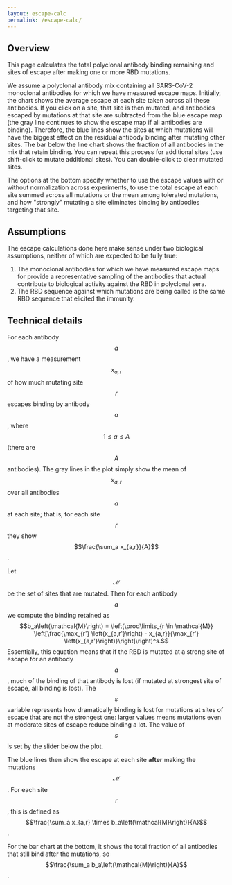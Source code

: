 ```yaml
---
layout: escape-calc
permalink: /escape-calc/
---
```


## Overview
This page calculates the total polyclonal antibody binding remaining and sites of escape after making one or more RBD mutations.

We assume a polyclonal antibody mix containing all SARS-CoV-2 monoclonal antibodies for which we have measured escape maps.
Initially, the chart shows the average escape at each site taken across all these antibodies.
If you click on a site, that site is then mutated, and antibodies escaped by mutations at that site are subtracted from the blue escape map (the gray line continues to show the escape map if all antibodies are binding).
Therefore, the blue lines show the sites at which mutations will have the biggest effect on the residual antibody binding after mutating other sites.
The bar below the line chart shows the fraction of all antibodies in the mix that retain binding.
You can repeat this process for additional sites (use shift-click to mutate additional sites).
You can double-click to clear mutated sites.

The options at the bottom specify whether to use the escape values with or without normalization across experiments, to use the total escape at each site summed across all mutations or the mean among tolerated mutations, and how "strongly" mutating a site eliminates binding by antibodies targeting that site.

## Assumptions
The escape calculations done here make sense under two biological assumptions, neither of which are expected to be fully true:
 1. The monoclonal antibodies for which we have measured escape maps for provide a representative sampling of the antibodies that actual contribute to biological activity against the RBD in polyclonal sera.
 2. The RBD sequence against which mutations are being called is the same RBD sequence that elicited the immunity.

## Technical details
For each antibody $$a$$, we have a measurement $$x_{a,r}$$ of how much mutating site $$r$$ escapes binding by antibody $$a$$, where $$1 \le a \le A$$ (there are $$A$$ antibodies).
The gray lines in the plot simply show the mean of $$x_{a,r}$$ over all antibodies $$a$$ at each site; that is, for each site $$r$$ they show $$\frac{\sum_a x_{a,r}}{A}$$.

Let $$\mathcal{M}$$ be the set of sites that are mutated.
Then for each antibody $$a$$ we compute the binding retained as
$$b_a\left(\mathcal{M}\right) = \left(\prod\limits_{r \in \mathcal{M}} \left[\frac{\max_{r'} \left(x_{a,r'}\right) - x_{a,r}}{\max_{r'} \left(x_{a,r'}\right)}\right]\right)^s.$$
Essentially, this equation means that if the RBD is mutated at a strong site of escape for an antibody $$a$$, much of the binding of that antibody is lost (if mutated at strongest site of escape, all binding is lost).
The $$s$$ variable represents how dramatically binding is lost for mutations at sites of escape that are not the strongest one: larger values means mutations even at moderate sites of escape reduce binding a lot.
The value of $$s$$ is set by the slider below the plot.

The blue lines then show the escape at each site **after** making the mutations $$\mathcal{M}$$.
For each site $$r$$, this is defined as $$\frac{\sum_a x_{a,r} \times b_a\left(\mathcal{M}\right)}{A}$$.

For the bar chart at the bottom, it shows the total fraction of all antibodies that still bind after the mutations, so $$\frac{\sum_a b_a\left(\mathcal{M}\right)}{A}$$.
